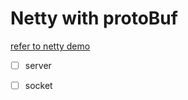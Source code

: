 # Netty with protoBuf

[refer to netty demo](https://github.com/netty/netty/tree/master/example/src/main/java/io/netty/example/http/websocketx/client)

- [ ] server
- [ ] socket

